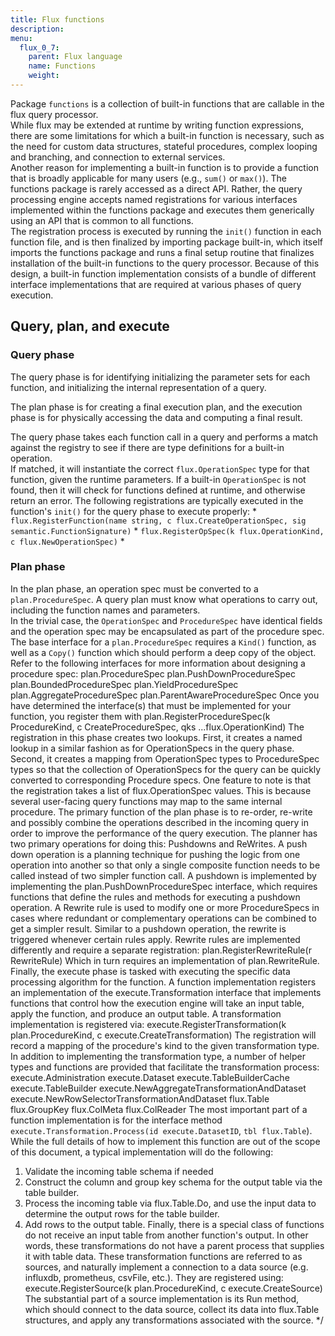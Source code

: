 ```yaml
---
title: Flux functions
description:
menu:
  flux_0_7:
    parent: Flux language
    name: Functions
    weight:
---
```


Package `functions` is a collection of built-in functions that are callable in the flux query processor.  
While flux may be extended at runtime by writing function expressions, there are some limitations for which a built-in function is necessary, such as the need for custom data structures, stateful procedures, complex looping and branching, and
connection to external services.  
Another reason for implementing a built-in function is to provide a function that is
broadly applicable for many users (e.g., `sum()` or `max()`).
The functions package is rarely accessed as a direct API.  Rather, the query processing engine accepts named registrations for various interfaces implemented within the functions package and executes them generically using an API that is common to all functions.  
The registration process is executed by running the `init()` function in each function file, and is then finalized by importing package built-in, which itself imports the functions package and runs a final setup routine that finalizes
installation of the built-in functions to the query processor.
Because of this design, a built-in function implementation consists of a bundle of different interface implementations that are required at various phases of query execution.  

## Query, plan, and execute  

### Query phase

The query phase is for identifying initializing the parameter sets for each function, and initializing the internal representation of a query.

The plan phase is for creating a final execution plan, and the execution phase is for physically accessing the data and computing a final result.

The query phase takes each function call in a query and performs a match against the registry to see if there are type definitions for a built-in operation.  
If matched, it will instantiate the correct `flux.OperationSpec`
type for that function, given the runtime parameters.
If a built-in `OperationSpec` is not found, then it will check for functions defined at runtime, and otherwise return an error.
The following registrations are typically executed in the function's `init()` for the query phase to execute properly:
	* `flux.RegisterFunction(name string, c flux.CreateOperationSpec, sig semantic.FunctionSignature)`
	* `flux.RegisterOpSpec(k flux.OperationKind, c flux.NewOperationSpec)`
	*

### Plan phase

In the plan phase, an operation spec must be converted to a `plan.ProcedureSpec`.  A query plan must know what operations to carry out, including the function names and parameters.    
In the trivial case, the `OperationSpec` and `ProcedureSpec` have identical fields and the operation spec may be encapsulated as part of the procedure spec. The base
interface for a `plan.ProcedureSpec` requires a `Kind()` function, as well as a `Copy()` function which should perform a deep copy of the object.  
Refer to the following interfaces for more information about designing a procedure spec:
	plan.ProcedureSpec
	plan.PushDownProcedureSpec
	plan.BoundedProcedureSpec
	plan.YieldProcedureSpec
	plan.AggregateProcedureSpec
	plan.ParentAwareProcedureSpec
Once you have determined the interface(s) that must be implemented for your function, you register them with
	plan.RegisterProcedureSpec(k ProcedureKind, c CreateProcedureSpec, qks ...flux.OperationKind)
The registration in this phase creates two lookups.  First, it creates a named lookup in a similar fashion as for OperationSpecs
in the query phase.  Second, it creates a mapping from OperationSpec types to ProcedureSpec types so that the collection of
OperationSpecs for the query can be quickly converted to corresponding Procedure specs.  One feature to note is that the
registration takes a list of flux.OperationSpec values. This is because several user-facing query functions may map
to the same internal procedure.
The primary function of the plan phase is to re-order, re-write and possibly combine the operations
described in the incoming query in order to improve the performance of the query execution.  The planner has two primary
operations for doing this: Pushdowns and ReWrites.
A push down operation is a planning technique for pushing the logic from one operation into another so that only a single
composite function needs to be called instead of two simpler function call.
A pushdown is implemented by implementing the plan.PushDownProcedureSpec interface, which requires functions that define
the rules and methods for executing a pushdown operation.
A Rewrite rule is used to modify one or more ProcedureSpecs in cases where redundant or complementary operations can be
combined to get a simpler result.  Similar to a pushdown operation, the rewrite is triggered whenever certain rules apply.
Rewrite rules are implemented differently and require a separate registration:
	plan.RegisterRewriteRule(r RewriteRule)
Which in turn requires an implementation of plan.RewriteRule.
Finally, the execute phase is tasked with executing the specific data processing algorithm for the function.  A function
implementation registers an implementation of the  execute.Transformation interface that implements functions that
control how the execution engine will take an input table, apply the function, and produce an output table.  A transformation
implementation is registered via:
	execute.RegisterTransformation(k plan.ProcedureKind, c execute.CreateTransformation)
The registration will record a mapping of the procedure's kind to the given transformation type.
In addition to implementing the transformation type, a number of helper types and functions are provided that facilitate
the transformation process:
	execute.Administration
	execute.Dataset
	execute.TableBuilderCache
	execute.TableBuilder
	execute.NewAggregateTransformationAndDataset
	execute.NewRowSelectorTransformationAndDataset
	flux.Table
	flux.GroupKey
	flux.ColMeta
	flux.ColReader
The most important part of a function implementation is for the interface method `execute.Transformation.Process(id execute.DatasetID`, `tbl flux.Table`).
While the full details of how to implement this function are out of the scope of this document, a typical implementation
will do the following:
1.  Validate the incoming table schema if needed
2.  Construct the column and group key schema for the output table via the table builder.
3.  Process the incoming table via flux.Table.Do, and use the input data to determine the output rows for the table builder.
4.  Add rows to the output table.
Finally, there is a special class of functions do not receive an input table from another function's output.
In other words, these transformations do not have a parent process that supplies it with table data.  These transformation
functions are referred to as sources, and naturally implement a connection to a data source (e.g. influxdb, prometheus, csvFile, etc.).
They are registered using:
	execute.RegisterSource(k plan.ProcedureKind, c execute.CreateSource)
The substantial part of a source implementation is its Run method, which should connect to the data source,
collect its data into flux.Table structures, and apply any transformations associated with the source.
*/
